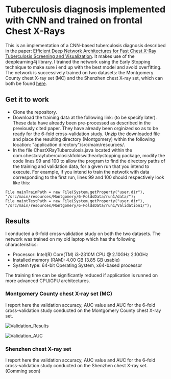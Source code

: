# Tuberculosis diagnosis implemented with CNN and trained on frontal Chest X-Rays

This is an implementation of a CNN-based tuberculosis diagnosis described in the paper: [Efficient Deep Network Architectures for Fast 
Chest X-Ray Tuberculosis Screening and Visualization](https://www.nature.com/articles/s41598-019-42557-4). It makes use of the 
deeplearning4j library. I trained the network using the Early Stopping technique to make sure i end up with the best model and avoid overfitting. The network is successively trained on two datasets: the Montgomery County chest X-ray set (MC) and the 
Shenzhen chest X-ray set, which can both be found [here](https://ceb.nlm.nih.gov/repositories/tuberculosis-chest-x-ray-image-data-sets/).

## Get it to work
- Clone the repository.
- Download the training data at the following link: (to be specify later). These data have already been pre-processed as described in the previously cited paper. They have already been orginized so as to be ready for the 6-fold cross-validation study. Unzip the downloaded file and place the resulting directory (Montgomery) within the following location: "application directory"/src/main/resources/.
- In the file ChestXRayTuberculosis.java located within the com.chestxraytuberculosiskfoldswithearlystopping package, modify the code lines 99 and 100 to allow the program to find the directory paths of the training and validation data, for a given run that you intend to execute. For example, if you intend to train the netwotk with data corresponding to the first run, lines 99 and 100 should respectively look like this:

```
File mainTrainPath = new File(System.getProperty("user.dir"), "/src/main/resources/Montgomery/6-FoldsData/run1/data/");
File maintTestPath = new File(System.getProperty("user.dir"), "/src/main/resources/Montgomery/6-FoldsData/run1/Validation1/");
```

## Results
I conducted a 6-fold cross-validation study on both the two datasets. The network was trained on my old laptop which has the following characteristics:
- Processor: Intel(R) Core(TM) i3-2310M CPU @ 2.10GHz 2.10GHz
- Installed memory (RAM): 4.00 GB (3.85 GB usable)
- System type: 64-bit Operating System, x64-based processor

The training time can be significantly reduced if application is runned on more advanced CPU/GPU architectures.

### Montgomery County chest X-ray set (MC)

I report here the validation accuracy, AUC value and AUC for the 6-fold cross-validation study conducted on the Montgomery County chest X-ray set.

![Validation_Results](https://user-images.githubusercontent.com/1300982/63007064-dd9dc200-be77-11e9-9aba-4005982dd2f0.png)

![Validation_AUC](https://user-images.githubusercontent.com/1300982/63007040-d1b20000-be77-11e9-8d63-fbed8f644157.png)

### Shenzhen chest X-ray set

I report here the validation accuracy, AUC value and AUC for the 6-fold cross-validation study conducted on the Shenzhen chest X-ray set.
(Comming soon)

